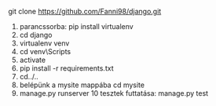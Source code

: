 git clone https://github.com/Fanni98/django.git
1. parancssorba: pip install virtualenv
2. cd django
3. virtualenv venv
4. cd venv\Scripts
5. activate
6. pip install -r requirements.txt
7. cd../..
8. belépünk a mysite mappába cd mysite
9. manage.py runserver
10 tesztek futtatása: manage.py test
